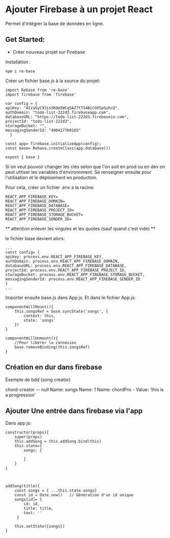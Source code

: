 # Ajouter Firebase à un projet React


Permet d'intégrer la base de données en ligne.


## Get Started:


* Créer nouveau projet sur Firebase

Installation : 
    
    npm i re-base

Créer un fichier base.js à la source du projet:

    import Rebase from 're-base'
    import firebase from 'firebase'

    var config = {
    apiKey: "AIzaSyC93isSKOmIWCq5AZ7tT54BiCOX5pSuhcQ",
    authDomain: "todo-list-222d3.firebaseapp.com",
    databaseURL: "https://todo-list-222d3.firebaseio.com",
    projectId: "todo-list-222d3",
    storageBucket: "",
    messagingSenderId: "490417760165"
      }

    const app= firebase.initializeApp(config);
    const base= Rebase.createClass(app.database())

    expost { base }

Si on veut pouvoir changer les clés selon que l'on soit en prod ou en dev on peut utiliser les variables d'environnment. Se renseigner ensuite pour l'utilisation et le déploiement en production.

Pour cela, créer un fichier .env a la racine:

    REACT_APP_FIREBASE_KEY= 
    REACT_APP_FIREBASE_DOMAIN=
    REACT_APP_FIREBASE_DATABASE=
    REACT_APP_FIREBASE_PROJECT_ID=
    REACT_APP_FIREBASE_STORAGE_BUCKET=
    REACT_APP_FIREBASE_SENDER_ID=

** attention enlever les virgules et les quotes (sauf quand c'est vide) **

le fichier base devient alors:

    ...
    const config= {
    apiKey: process.env.REACT_APP_FIREBASE_KEY,
    authDomain: process.env.REACT_APP_FIREBASE_DOMAIN,
    databaseURL: process.env.REACT_APP_FIREBASE_DATABASE,
    projectId: process.env.REACT_APP_FIREBASE_PROJECT_ID,
    storageBucket: process.env.REACT_APP_FIREBASE_STORAGE_BUCKET,
    messagingSenderId: process.env.REACT_APP_FIREBASE_SENDER_ID
    }
    ...


Importer ensuite base.js dans App.js.
Et dans le fichier App.js:


    componentWillMount(){
        this.songsRef = base.syncState('songs', {
            context: this, 
            state: 'songs'
        })
    }

    componentWillUnmount(){
        //Pour libérer la connexion 
        base.removeBinding(this.songsRef)
    }


## Création en dur dans firebase

Exemple de bdd (song creator)

chord-creator -- null
    Name: songs
        Name: 1
            Name: chordPro - Value: 'this is a progression'


## Ajouter Une entrée dans firebase via l'app

Dans app.js:

    constructor(props){
        super(props)
        this.addSong = this.addSong.bind(this)
        this.state={
            songs: {
                
            }
        }
    }



    addSong(title){
        const songs = { ...this.state.songs}
        const id = Date.now()   // Génération d'un id unique
        songs[id]= {
            id: id,
            title: title,
            text: ''
         }

        this.setState({songs})
    }
